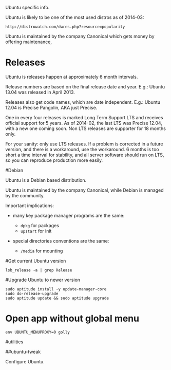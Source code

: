 Ubuntu specific info.

Ubuntu is likely to be one of the most used distros as of 2014-03:

	http://distrowatch.com/dwres.php?resource=popularity

Ubuntu is maintained by the company Canonical which gets money by offering maintenance,

# Releases

Ubuntu is releases happen at approximately 6 month intervals.

Release numbers are based on the final release date and year. E.g.: Ubuntu 13.04 was released in April 2013.

Releases also get code names, which are date independent. E.g.: Ubuntu 12.04 is Precise Pangolin, AKA just Precise.

One in every four releases is marked Long Term Support LTS and receives official support for 5 years. As of 2014-02, the last LTS was Precise 12.04, with a new one coming soon. Non LTS releases are supporter for 18 months only.

For your sanity: only use LTS releases. If a problem is corrected in a future version, and there is a workaround, use the workaround. 6 months is too short a time interval for stability, and all server software should run on LTS, so you can reproduce production more easily.

#Debian

Ubuntu is a Debian based distribution.

Ubuntu is maintained by the company Canonical, while Debian is managed by the community.

Important implications:

- many key package manager programs are the same:

	- `dpkg` for packages
	- `upstart` for init

- special directories conventions are the same:

	- `/media` for mounting

#Get current Ubuntu version

	lsb_release -a | grep Release

#Upgrade Ubuntu to newer version

	sudo aptitude install -y update-manager-core
	sudo do-release-upgrade
	sudo aptitude update && sudo aptitude upgrade

# Open app without global menu

	env UBUNTU_MENUPROXY=0 golly

#utilities

##ubuntu-tweak

Configure Ubuntu.
